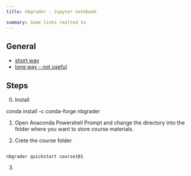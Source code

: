 ```yaml
---
title: nbgrader - Jupyter notebook

summary: Some links realted to
---
```


## General

- [short way](https://www.osc.edu/resources/getting_started/classroom_project_resource_guide/using_nbgrader_for_classroom)
- [long way - not useful](https://nbgrader.readthedocs.io/en/stable/index.html)

## Steps

0. Install 

conda install -c conda-forge nbgrader


1. Open Anaconda Powershell Prompt and change the directory into the folder where you want to store course materials.

2. Crete the course folder

````

nbgrader quickstart course101
````


3.